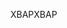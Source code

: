<span data-ttu-id="ff472-101">XBAP</span><span class="sxs-lookup"><span data-stu-id="ff472-101">XBAP</span></span>